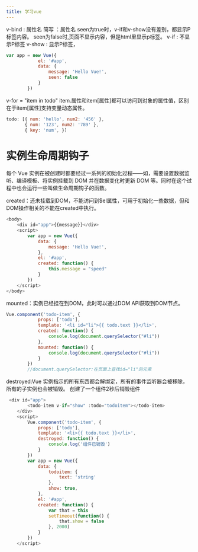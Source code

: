```yaml
---
title: 学习vue
---
```

v-bind : 属性名 简写 ：属性名
seen为true时，v-if和v-show没有差别，都显示P标签内容。
seen为false时,页面不显示内容，但是html里显示p标签。
v-if : 不显示P标签
v-show : 显示P标签，<p style="display:none">现在你看到我了</p>

``` javascript
var app = new Vue({
            el: '#app',
            data: {
                message: 'Hello Vue!',
                seen: false
            }
        })
```
v-for = "item in todo"
item.属性和item[属性]都可以访问到对象的属性值，区别在于item[属性]支持变量动态属性。

``` javascript
todo: [{ num: 'hello', num2: '456' },
       { num: '123', num2: '789' },
       { key: 'num', }]
```

# 实例生命周期钩子
每个 Vue 实例在被创建时都要经过一系列的初始化过程——如，需要设置数据监听、编译模板、将实例挂载到 DOM 并在数据变化时更新 DOM 等。同时在这个过程中也会运行一些叫做生命周期钩子的函数。

created：还未挂载到DOM，不能访问到$el属性，可用于初始化一些数据，但和DOM操作相关的不能在created中执行。
```javascript
<body>
    <div id="app">{{message}}</div>
    <script>
        var app = new Vue({
            data: {
                message: 'Hello Vue!',
            },
            el: '#app',
            created: function() {
                this.message = "speed"
            }
        })
    </script>
</body>
```
mounted：实例已经挂在到DOM，此时可以通过DOM API获取到DOM节点。
```javascript
Vue.component('todo-item', {
            props: ['todo'],
            template: '<li id="li">{{ todo.text }}</li>',
            created: function() {
                console.log(document.querySelector("#li"))
            },
            mounted: function() {
                console.log(document.querySelector("#li"))
            }
        })
        //document.querySelector:在页面上查找id="li"的元素
```
destroyed:Vue 实例指示的所有东西都会解绑定，所有的事件监听器会被移除，所有的子实例也会被销毁。
创建了一个组件2秒后销毁组件
```javascript
 <div id="app">
        <todo-item v-if="show" :todo="todoitem"></todo-item>
    </div>
    <script>
        Vue.component('todo-item', {
            props: ['todo'],
            template: '<li>{{ todo.text }}</li>',
            destroyed: function() {
                console.log('组件已销毁')
            }
        })
        var app = new Vue({
            data: {
                todoitem: {
                    text: 'string'
                },
                show: true,
            },
            el: '#app',
            created: function() {
                var that = this
                setTimeout(function() {
                    that.show = false
                }, 2000)
            }
        })
    </script>
```